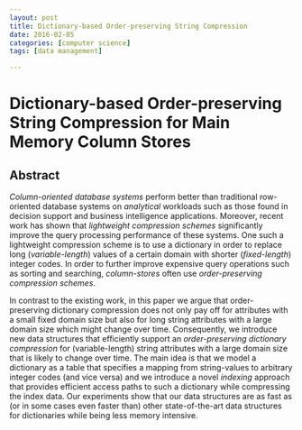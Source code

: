 ```yaml
---
layout: post
title: Dictionary-based Order-preserving String Compression 
date: 2016-02-05
categories: [computer science]
tags: [data management]

---
```



# Dictionary-based Order-preserving String Compression for Main Memory Column Stores

## Abstract

*Column-oriented database systems* perform better than traditional row-oriented database systems on *analytical* workloads such as those found in decision support and business intelligence applications. Moreover, recent work has shown that *lightweight compression schemes* significantly improve the query processing performance of these systems. One such a lightweight compression scheme is to use a dictionary in order to replace long (*variable-length*) values of a certain domain with shorter (*fixed-length*) integer codes. In order to further improve expensive query operations such as sorting and searching, *column-stores* often use *order-preserving compression schemes*.

In contrast to the existing work, in this paper we argue that order-preserving dictionary compression does not only pay off for attributes with a small fixed domain size but also for long string attributes with a large domain size which might change over time. Consequently, we introduce new data structures that efficiently support an *order-preserving dictionary compression* for (variable-length) string attributes with a large domain size that is likely to change over time. The main idea is that we model a dictionary as a table that specifies a mapping from string-values to arbitrary integer codes (and vice versa) and we introduce a novel *indexing* approach that provides efficient access paths to such a dictionary while compressing the index data. Our experiments show that our data structures are as fast as (or in some cases even faster than) other state-of-the-art data structures for dictionaries while being less memory intensive.